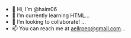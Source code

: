 - 👋 Hi, I’m @haim06
- 🌱 I’m currently learning HTML...
- 💞️ I’m looking to collaborate! ...
- 📫 You can reach me at aellrpeo@gmail.com...

<!---
haim06/haim06 is a ✨ special ✨ repository because its `README.md` (this file) appears on your GitHub profile.
You can click the Preview link to take a look at your changes.
--->
